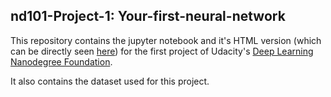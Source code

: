 ## nd101-Project-1: Your-first-neural-network

This repository contains the jupyter notebook and it's HTML version (which can be directly seen [here](https://cdn.rawgit.com/tupini07/nd101-Project-1-Your-first-neural-network/2da88fa3/dlnd-your-first-neural-network.html)) for the first project of Udacity's [Deep Learning Nanodegree Foundation](https://www.udacity.com/course/deep-learning-nanodegree-foundation--nd101).

It also contains the dataset used for this project.

